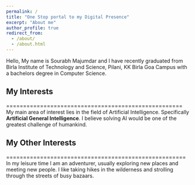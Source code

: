 ```yaml
---
permalink: /
title: "One Stop portal to my Digital Presence"
excerpt: "About me"
author_profile: true
redirect_from: 
  - /about/
  - /about.html
---
```


Hello, My name is Sourabh Majumdar and I have recently graduated from Birla Institute of Technology and Science, Pilani, KK Birla Goa Campus with a bachelors degree in Computer Science.

## My Interests
====================================================
My main area of interest lies in the field of Artificial Intelligence. Specifically **Artificial General Intelligence**. I believe solving AI would be one of the greatest challenge of humankind.

## My Other Interests
=====================================================
In my leisure time I am an adventurer, usually exploring new places and meeting new people. I like taking hikes in the wilderness and strolling through the streets of busy bazaars.
